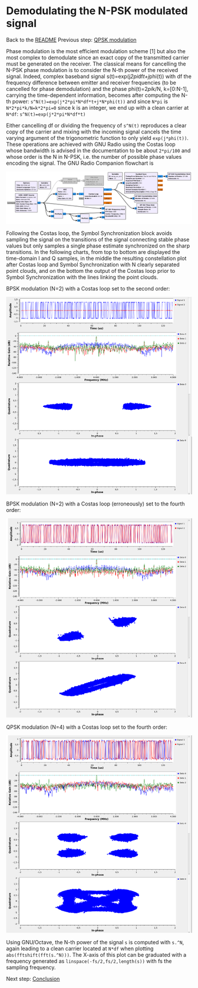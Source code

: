 # Demodulating the N-PSK modulated signal
Back to the [README](../README.md) 
Previous step: [QPSK modulation ](5_another_modulation.md)

Phase modulation is the most efficient modulation scheme [1] but also the most 
complex to demodulate since an exact copy of the transmitted carrier must be
generated on the receiver. The classical means for cancelling the N-PSK 
phase modulation is to consider the N-th power of the received signal. Indeed,
complex baseband signal s(t)=exp(j*2pi*df*t+j*phi(t)) with df the frequency 
difference between emitter and receiver frequencies (to be cancelled for phase
demodulation) and the phase phi(t)=2*pi*k/N, k=[0:N-1], carrying the time-dependent
information, becomes after computing the N-th power: 
``s^N(t)=exp(j*2*pi*N*df*t+j*N*phi(t))`` and since ``N*pi`` is ``N*2*pi*k/N=k*2*pi=0`` 
since k is an integer, we end up with a clean carrier at ``N*df``: 
``s^N(t)=exp(j*2*pi*N*df*t)``

Either cancelling df or dividing the frequency of ``s^N(t)`` reproduces a clear copy
of the carrier and mixing with the incoming signal cancels the time varying 
argument of the trigonometric function to only yield ``exp(j*phi(t))``. These 
operations are achieved with GNU Radio using the Costas loop whose bandwidth
is advised in the documentation to be about ``2*pi/100`` and whose order is the N in
N-PSK, i.e. the number of possible phase values encoding the signal. The
GNU Radio Companion flowchart is

<img src="../figures/GNURadio_demodulation/b210.png">

Following the Costas loop, the Symbol Synchronization block avoids sampling the
signal on the transitions of the signal connecting stable phase values but only
samples a single phase estimate synchronized on the sharp transitions. In the 
following charts, from top to bottom are displayed the time-domain I and Q samples,
in the middle the resulting constellation plot after Costas loop and Symbol 
Synchronization with N clearly separated point clouds, and on the bottom the
output of the Costas loop prior to Symbol Synchronization with the lines linking
the point clouds.

BPSK modulation (N=2) with a Costas loop set to the second order:

<img src="../figures/GNURadio_demodulation/bpsk_costas2.png">

BPSK modulation (N=2) with a Costas loop (erroneously) set to the fourth order:

<img src="../figures/GNURadio_demodulation/bpsk_costas4.png">

QPSK modulation (N=4) with a Costas loop set to the fourth order:

<img src="../figures/GNURadio_demodulation/qpsk_costas4.png">

Using GNU/Octave, the N-th power of the signal ``s`` is computed with ``s.^N``,
again leading to a clean carrier located at ``N*df`` when plotting ``abs(fftshift(fft(s.^N)))``.
The X-axis of this plot can be graduated with a frequency generated as ``linspace(-fs/2,fs/2,length(s))``
with fs the sampling frequency.

Next step: [Conclusion](7_Conclusion.md)
